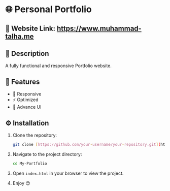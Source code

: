 # 🌐 Personal Portfolio

## 📄 Website Link: https://www.muhammad-talha.me

## 📄 Description
A fully functional and responsive Portfolio website.

## 🚀 Features
- 📱 Responsive
- ⚡ Optimized
- 🎨 Advance UI

## ⚙️ Installation
1. Clone the repository:
    ```sh
    git clone [https://github.com/your-username/your-repository.git](https://github.com/talhazullfiqar/My-Portfolio.git)
    ```
2. Navigate to the project directory:
    ```sh
    cd My-Portfolio
    ```
3. Open `index.html` in your browser to view the project.

4. Enjoy 😊
